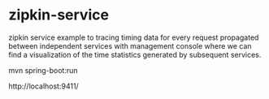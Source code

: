 # zipkin-service

zipkin service example to tracing timing data for every request propagated between independent services 
with management console where we can find a visualization of the time statistics generated by subsequent services.

mvn spring-boot:run 

http://localhost:9411/
